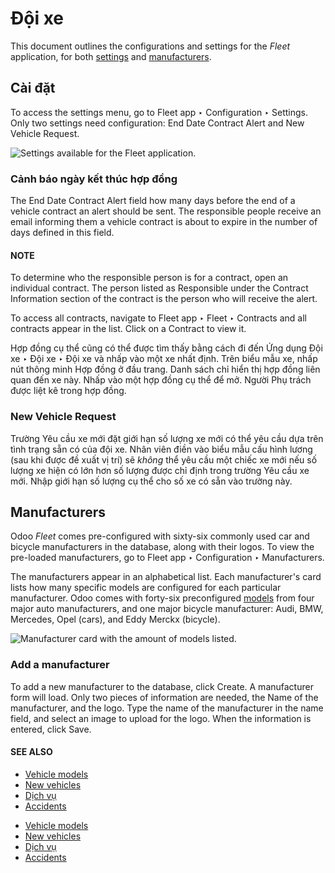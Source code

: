 # Đội xe

This document outlines the configurations and settings for the *Fleet* application, for both
[settings](#fleet-settings) and [manufacturers](#fleet-manufacturers).

<a id="fleet-settings"></a>

## Cài đặt

To access the settings menu, go to Fleet app ‣ Configuration ‣ Settings. Only
two settings need configuration: End Date Contract Alert and New Vehicle
Request.

![Settings available for the Fleet application.](applications/hr/fleet/fleet-settings.png)

### Cảnh báo ngày kết thúc hợp đồng

The End Date Contract Alert field how many days before the end of a vehicle contract an
alert should be sent. The responsible people receive an email informing them a vehicle contract is
about to expire in the number of days defined in this field.

#### NOTE
To determine who the responsible person is for a contract, open an individual contract. The
person listed as Responsible under the Contract Information section of
the contract is the person who will receive the alert.

To access all contracts, navigate to Fleet app ‣ Fleet ‣ Contracts and all
contracts appear in the list. Click on a Contract to view it.

Hợp đồng cụ thể cũng có thể được tìm thấy bằng cách đi đến Ứng dụng Đội xe ‣ Đội xe ‣ Đội xe và nhấp vào một xe nhất định. Trên biểu mẫu xe, nhấp nút thông minh Hợp đồng ở đầu trang. Danh sách chỉ hiển thị hợp đồng liên quan đến xe này. Nhấp vào một hợp đồng cụ thể để mở. Người Phụ trách được liệt kê trong hợp đồng.

### New Vehicle Request

Trường Yêu cầu xe mới đặt giới hạn số lượng xe mới có thể yêu cầu dựa trên tình trạng sẵn có của đội xe. Nhân viên điền vào biểu mẫu cấu hình lương (sau khi được đề xuất vị trí) sẽ *không* thể yêu cầu một chiếc xe mới nếu số lượng xe hiện có lớn hơn số lượng được chỉ định trong trường Yêu cầu xe mới. Nhập giới hạn số lượng cụ thể cho số xe có sẵn vào trường này.

<a id="fleet-manufacturers"></a>

## Manufacturers

Odoo *Fleet* comes pre-configured with sixty-six commonly used car and bicycle manufacturers in the
database, along with their logos. To view the pre-loaded manufacturers, go to Fleet
app ‣ Configuration ‣ Manufacturers.

The manufacturers appear in an alphabetical list. Each manufacturer's card lists how many specific
models are configured for each particular manufacturer. Odoo comes with forty-six preconfigured
[models](fleet/models.md) from four major auto manufacturers, and one major bicycle manufacturer:
Audi, BMW, Mercedes, Opel (cars), and Eddy Merckx (bicycle).

![Manufacturer card with the amount of models listed.](applications/hr/fleet/manufacturer.png)

### Add a manufacturer

To add a new manufacturer to the database, click Create. A manufacturer form will load.
Only two pieces of information are needed, the Name of the manufacturer, and the logo.
Type the name of the manufacturer in the name field, and select an image to upload for the logo.
When the information is entered, click Save.

#### SEE ALSO
- [Vehicle models](fleet/models.md)
- [New vehicles](fleet/new_vehicle.md)
- [Dịch vụ](fleet/service.md)
- [Accidents](fleet/accidents.md)

* [Vehicle models](fleet/models.md)
* [New vehicles](fleet/new_vehicle.md)
* [Dịch vụ](fleet/service.md)
* [Accidents](fleet/accidents.md)
